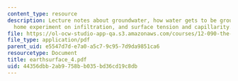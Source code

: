 ```yaml
---
content_type: resource
description: Lecture notes about groundwater, how water gets to be groundwater, a
  home experiment on infiltration, and surface tension and capillarity.
file: https://ol-ocw-studio-app-qa.s3.amazonaws.com/courses/12-090-the-environment-of-the-earths-surface-spring-2007/44356dbb2ab9758bb035bd36cd19c8db_earthsurface_4.pdf
file_type: application/pdf
parent_uid: e5547d7d-e7a0-a5c7-9c95-7d9da9851ca6
resourcetype: Document
title: earthsurface_4.pdf
uid: 44356dbb-2ab9-758b-b035-bd36cd19c8db
---
```

